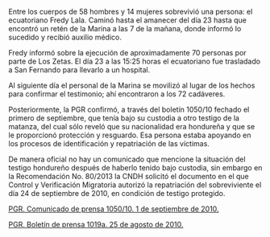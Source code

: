 <p>Entre los cuerpos de 58 hombres y 14 mujeres sobrevivió una persona: el ecuatoriano Fredy Lala. Caminó hasta el amanecer del día 23 hasta que encontró un retén de la Marina a las 7 de la mañana, donde informó lo sucedido y recibió auxilio médico.</p>
<p>Fredy informó sobre la ejecución de aproximadamente 70 personas por parte de Los Zetas. El día 23 a las 15:25 horas el ecuatoriano fue trasladado a San Fernando para llevarlo a un hospital.</p>
<p>Al siguiente día el personal de la Marina se  movilizó al lugar de los hechos para confirmar el testimonio; ahí encontraron a los 72 cadáveres.</p>
<p>Posteriormente, la PGR confirmó, a través del boletín 1050/10 fechado el primero de septiembre, que tenía bajo su custodia a otro testigo de la matanza, del cual sólo reveló que su nacionalidad era hondureña y que se le proporcionó protección y resguardo. Esa persona estaba apoyando en los procesos de identificación y repatriación de las víctimas.</p>
<p>De manera oficial no hay un comunicado que mencione la situación del testigo hondureño después de haberlo tenido bajo custodia, sin embargo en la Recomendación No. 80/2013 la CNDH solicitó el documento en el que Control y Verificación Migratoria autorizó la repatriación del sobreviviente el día 24 de septiembre de 2010, en condición de testigo protegido.</p>


<p><a href="http://www.pgr.gob.mx/prensa/2007/bol10/sep/1050.pdf" target="_blank">PGR. Comunicado de prensa 1050/10. 1 de septiembre de 2010.</a></p>

<p><a href="http://pgr.gob.mx/Prensa/2007/bol10/ago/b1019a.shtm" target="_blank">PGR. Boletín de prensa 1019a. 25 de agosto de 2010.</a></p>

